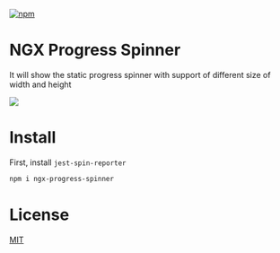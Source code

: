[![npm](https://badgen.now.sh/npm/v/jest-spin-reporter)](https://www.npmjs.com/package/jest-spin-reporter)

# NGX Progress Spinner

It will show the static progress spinner with support of different size of width and height

![](https://user-images.githubusercontent.com/1210596/43618452-44f29b52-967d-11e8-9dd7-c94478606d97.gif)

# Install

First, install `jest-spin-reporter`

```sh
npm i ngx-progress-spinner
```

# License
[MIT](https://github.com/kwonoj/jest-spin-reporter/blob/master/LICENSE)